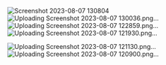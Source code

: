 ![Screenshot 2023-08-07 130804](https://github.com/manaswithasunkara/20VE1A6651/assets/105747595/e28983cb-46ed-4cf6-8563-79929740a4b2)
![Uploading Screenshot 2023-08-07 130036.png…]()
![Uploading Screenshot 2023-08-07 122859.png…]()
![Uploading Screenshot 2023-08-07 121930.png…]()

![Uploading Screenshot 2023-08-07 121130.png…]()
![Uploading Screenshot 2023-08-07 120900.png…]()
